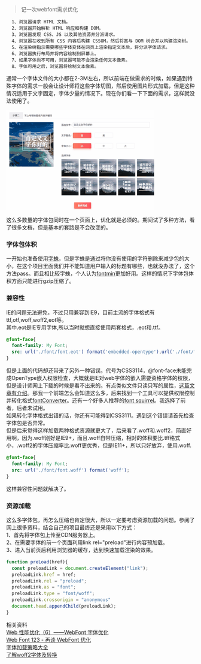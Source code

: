 >记一次webfont需求优化

```
  1、浏览器请求 HTML 文档。
  2、浏览器开始解析 HTML 响应和构建 DOM。
  3、浏览器发现 CSS、JS 以及其他资源并分派请求。
  4、浏览器在收到所有 CSS 内容后构建 CSSOM，然后将其与 DOM 树合并以构建渲染树。
  5、在渲染树指示需要哪些字体变体在网页上渲染指定文本后，将分派字体请求。
  6、浏览器执行布局并将内容绘制到屏幕上。
  7、如果字体尚不可用，浏览器可能不会渲染任何文本像素。
  8、字体可用之后，浏览器将绘制文本像素。
```

通常一个字体文件的大小都在2-3M左右，所以前端在做需求的时候，如果遇到特殊字体的需求一般会让设计师将这些字体切图，然后使用图片形式加载，但是这种情况适用于文字固定，字体少量的情况下。现在你们看一下下面的需求，这样就没法使用了。

![效果](https://raw.githubusercontent.com/moyueating/blogImg/master/webfont/webfont.gif)

这么多数量的字体包同时在一个页面上，优化就是必须的。期间试了多种方法，看了很多文档，但是基本的套路是不会改变的。

### 字体包体积
一开始也准备使用[字蛛](http://font-spider.org/)，但是字蛛是通过将你没有使用的字符删除来减少包的大小，在这个项目里面我们并不能知道用户输入的标题有哪些，也就没办法了，这个方法pass。而且相比较字蛛，个人认为[fontmin](http://ecomfe.github.io/fontmin/)更加好用。这样的情况下字体包体积方面只能进行gzip压缩了。

### 兼容性
IE的问题无法避免，不过只用兼容到IE9，目前主流的字体格式有ttf,otf,woff,woff2,eot等。  
其中.eot是IE专用字体,所以当时就想直接使用两套格式，.eot和.ttf。

```css
@font-face{
  font-family: My Font;
  src: url('./font/font.eot') format('embedded-opentype'),url('./font/font.ttf') format('truetype');
}
```
但是上面的代码却还带来了另外一种错误。代号为CSS3114，@font-face未能完成OpenType嵌入权限检查，大概就是IE对web字体的嵌入需要资格字体的权限，但是设计师网上下载的时候是看不出来的。有点类似文件只读只写的属性，[这篇文章有介绍](https://www.devexpress.com/Support/Center/Question/Details/T543636/the-css3114-font-face-failed-opentype-embedding-permission-check-permission-must-be)。那我一个前端怎么会知道这么多，后来找到一个工具可以提供权限控制并转化格式[fontConverter](https://onlinefontconverter.com/)。还有一个好多人推荐的[font squirrel](http://www.fontsquirrel.com/tools/webfont-generator)。我选择了前者，后者未试用。  
如果转化字体格式出错的话，你还有可能得到CSS3111。遇到这个错误请首先检查字体包是否异常。  
但是后来觉得这样加载两种格式资源就更大了，后来看了.woff和.woff2，简直好用啊，因为.woff刚好是IE9+，而且.woff自带压缩，相对的体积要比.tff格式小，.woff2的字体压缩率比.woff更优秀，但是IE11+，所以只好放弃，使用.woff.

```css
@font-face{
  font-family: My Font;
  src: url('./font/font.woff') format('woff');
}
```

这样兼容性问题就解决了。

### 资源加载
这么多字体包，再怎么压缩也肯定很大，所以一定要考虑资源加载的问题。参阅了网上很多资料，结合自己的项目最终还是采用以下方式：  
  1、首先将字体包上传至CDN服务器上。  
  2、在需要字体的前一个页面利用link rel="preload"进行内容预加载。  
  3、进入当前页后利用浏览器的缓存，达到快速加载渲染的效果。  

```js
function preLoad(href){
  const preloadLink = document.createElement("link");
  preloadLink.href = href;
  preloadLink.rel = "preload";
  preloadLink.as = "font";
  preloadLink.type = "font/woff";
  preloadLink.crossorigin = "anonymous"
  document.head.appendChild(preloadLink);
}
```


相关资料  
[Web 性能优化（6）——WebFont 字体优化](https://blog.nfz.moe/archives/wpo-web-font-performance.html)  
[Web Font 123 - 再谈 WebFont 优化](https://blog.nfz.moe/archives/webfont-123.html)  
[字体加载策略大全](https://www.w3cplus.com/css/comprehensive-webfonts.html)  
[了解woff2字体及转换](https://www.zhangxinxu.com/wordpress/2018/07/known-woff2-mime-convert/)  
